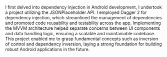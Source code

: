 I first delved into dependency injection in Android development, I undertook a project utilizing the JSONPlaceholder API. I employed Dagger 2 for dependency injection, which streamlined the management of dependencies and promoted code reusability and testability across the app. Implementing the MVVM architecture helped separate concerns between UI components and data handling logic, ensuring a scalable and maintainable codebase. This project enabled me to grasp fundamental concepts such as inversion of control and dependency inversion, laying a strong foundation for building robust Android applications in the future.


